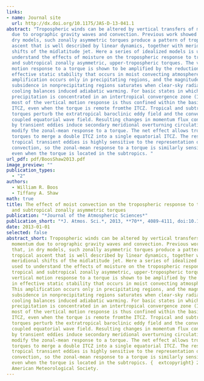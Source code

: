 ```yaml
---
links:
- name: Journal site
  url: http://dx.doi.org/10.1175/JAS-D-13-041.1
abstract: "Tropospheric winds can be altered by vertical transfers of momentum
  due to orographic gravity waves and convection. Previous work showed that, in
  dry models, such zonally asymmetric torques produce a pattern of tropical
  ascent that is well described by linear dynamics, together with meridional
  shifts of the midlatitude jet. Here a series of idealized models is used to
  understand the effects of moisture on the tropospheric response to tropical
  and subtropical zonally asymmetric, upper-tropospheric torques. The vertical
  motion response to a torque is shown to be amplified by the reduction in
  effective static stability that occurs in moist convecting atmospheres. This
  amplification occurs only in precipitating regions, and the magnitude of
  subsidence in nonprecipitating regions saturates when clear-sky radiative
  cooling balances induced adiabatic warming. For basic states in which
  precipitation is concentrated in an intertropical convergence zone (ITCZ),
  most of the vertical motion response is thus confined within the basic-state
  ITCZ, even when the torque is remote fromthe ITCZ. Tropical and subtropical
  torques perturb the extratropical baroclinic eddy field and the convectively
  coupled equatorial wave field. Resulting changes in momentum flux convergence
  by transient eddies induce secondary meridional overturning circulations that
  modify the zonal-mean response to a torque. The net effect allows tropical
  torques to merge a double ITCZ into a single equatorial ITCZ. The response of
  tropical transient eddies is highly sensitive to the representation of
  convection, so the zonal-mean response to a torque is similarly sensitive,
  even when the torque is located in the subtropics. "
url_pdf: pdf/BoosShaw2013.pdf
image_preview: ""
publication_types:
  - "2"
authors:
  - William R. Boos
  - Tiffany A. Shaw
math: true
title: The effect of moist convection on the tropospheric response to tropical
  and subtropical zonally asymmetric torques
publication: "*Journal of the Atmospheric Sciences*"
publication_short: "*J. Atmos. Sci.*, 2013, **70**, 4089-4111, doi:10.1175/JAS-D-13-041.1"
date: 2013-01-01
selected: false
abstract_short: Tropospheric winds can be altered by vertical transfers of
  momentum due to orographic gravity waves and convection. Previous work showed
  that, in dry models, such zonally asymmetric torques produce a pattern of
  tropical ascent that is well described by linear dynamics, together with
  meridional shifts of the midlatitude jet. Here a series of idealized models is
  used to understand the effects of moisture on the tropospheric response to
  tropical and subtropical zonally asymmetric, upper-tropospheric torques. The
  vertical motion response to a torque is shown to be amplified by the reduction
  in effective static stability that occurs in moist convecting atmospheres.
  This amplification occurs only in precipitating regions, and the magnitude of
  subsidence in nonprecipitating regions saturates when clear-sky radiative
  cooling balances induced adiabatic warming. For basic states in which
  precipitation is concentrated in an intertropical convergence zone (ITCZ),
  most of the vertical motion response is thus confined within the basic-state
  ITCZ, even when the torque is remote fromthe ITCZ. Tropical and subtropical
  torques perturb the extratropical baroclinic eddy field and the convectively
  coupled equatorial wave field. Resulting changes in momentum flux convergence
  by transient eddies induce secondary meridional overturning circulations that
  modify the zonal-mean response to a torque. The net effect allows tropical
  torques to merge a double ITCZ into a single equatorial ITCZ. The response of
  tropical transient eddies is highly sensitive to the representation of
  convection, so the zonal-mean response to a torque is similarly sensitive,
  even when the torque is located in the subtropics. {	extcopyright} 2013
  American Meteorological Society.
---
```

